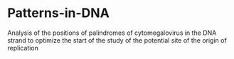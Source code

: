 # Patterns-in-DNA
Analysis of the positions of palindromes of cytomegalovirus in the DNA strand to optimize the start of the study of the potential site of the origin of replication
